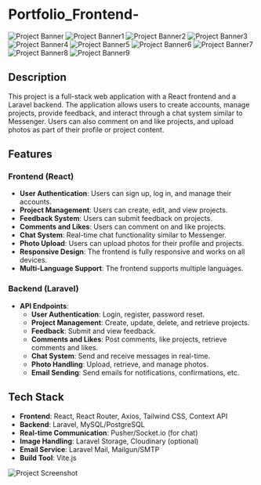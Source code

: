 # Portfolio_Frontend-

![Project Banner](REDME/Screenshot_26-8-2024_192856_localhost.jpeg)
![Project Banner1](REDME/Screenshot_26-8-2024_193327_localhost.jpeg)
![Project Banner2](REDME/Screenshot_26-8-2024_19314_localhost.jpeg)
![Project Banner3](REDME/Screenshot_26-8-2024_19344_localhost.jpeg)
![Project Banner4](REDME/Screenshot_26-8-2024_192932_localhost.jpeg)
![Project Banner5](REDME/Screenshot_26-8-2024_192941_localhost.jpeg)
![Project Banner6](REDME/Screenshot_26-8-2024_193034_localhost.jpeg)
![Project Banner7](REDME/Screenshot_26-8-2024_193154_localhost.jpeg)
![Project Banner8](REDME/Screenshot_26-8-2024_193324_localhost.jpeg)
![Project Banner9](REDME/Screenshot_26-8-2024_193449_localhost.jpeg)

## Description

This project is a full-stack web application with a React frontend and a Laravel backend. The application allows users to create accounts, manage projects, provide feedback, and interact through a chat system similar to Messenger. Users can also comment on and like projects, and upload photos as part of their profile or project content.

## Features

### Frontend (React)
- **User Authentication**: Users can sign up, log in, and manage their accounts.
- **Project Management**: Users can create, edit, and view projects.
- **Feedback System**: Users can submit feedback on projects.
- **Comments and Likes**: Users can comment on and like projects.
- **Chat System**: Real-time chat functionality similar to Messenger.
- **Photo Upload**: Users can upload photos for their profile and projects.
- **Responsive Design**: The frontend is fully responsive and works on all devices.
- **Multi-Language Support**: The frontend supports multiple languages.

### Backend (Laravel)
- **API Endpoints**:
  - **User Authentication**: Login, register, password reset.
  - **Project Management**: Create, update, delete, and retrieve projects.
  - **Feedback**: Submit and view feedback.
  - **Comments and Likes**: Post comments, like projects, retrieve comments and likes.
  - **Chat System**: Send and receive messages in real-time.
  - **Photo Handling**: Upload, retrieve, and manage photos.
  - **Email Sending**: Send emails for notifications, confirmations, etc.

## Tech Stack

- **Frontend**: React, React Router, Axios, Tailwind CSS, Context API
- **Backend**: Laravel, MySQL/PostgreSQL
- **Real-time Communication**: Pusher/Socket.io (for chat)
- **Image Handling**: Laravel Storage, Cloudinary (optional)
- **Email Service**: Laravel Mail, Mailgun/SMTP
- **Build Tool**: Vite.js

![Project Screenshot](assets/images/project-screenshot.png)
